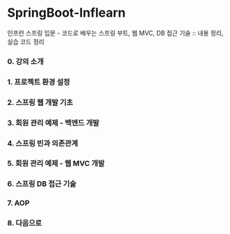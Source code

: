 # SpringBoot-Inflearn
인프런 스프링 입문 - 코드로 배우는 스프링 부트, 웹 MVC, DB 접근 기술
:: 내용 정리, 실습 코드 정리


### 0. 강의 소개 
### 1. 프로젝트 환경 설정
### 2. 스프링 웹 개발 기초 
### 3. 회원 관리 예제 - 백엔드 개발
### 4. 스프링 빈과 의존관계
### 5. 회원 관리 예제 - 웹 MVC 개발
### 6. 스프링 DB 접근 기술
### 7. AOP
### 8. 다음으로
